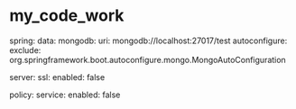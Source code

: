 # my_code_work
spring:
  data:
    mongodb:
      uri: mongodb://localhost:27017/test
  autoconfigure:
    exclude: org.springframework.boot.autoconfigure.mongo.MongoAutoConfiguration

server:
  ssl:
    enabled: false

policy:
  service:
    enabled: false

